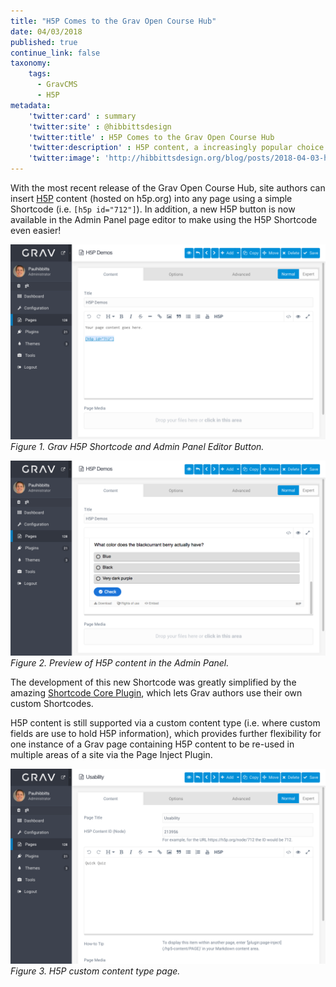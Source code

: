 ```yaml
---
title: "H5P Comes to the Grav Open Course Hub"
date: 04/03/2018
published: true
continue_link: false
taxonomy:
    tags:
      - GravCMS
      - H5P
metadata:
    'twitter:card' : summary
    'twitter:site' : @hibbittsdesign
    'twitter:title' : H5P Comes to the Grav Open Course Hub
    'twitter:description' : H5P content, a increasingly popular choice of educators to create interactive content, comes to Grav.
    'twitter:image': 'http://hibbittsdesign.org/blog/posts/2018-04-03-h5p-comes-to-the-grav-open-course-hub/h5p-shortcode-button.png'
---
```


With the most recent release of the Grav Open Course Hub, site authors can insert [H5P](https://h5p.org) content (hosted on h5p.org) into any page using a simple Shortcode (i.e. `[h5p id="712"]`). In addition, a new H5P button is now available in the Admin Panel page editor to make using the H5P Shortcode even easier!

![Grav H5P Shortcode and Admin Panel Editor Button](h5p-shortcode-button.png)  
_Figure 1. Grav H5P Shortcode and Admin Panel Editor Button._  

![Preview of H5P content in the Admin Panel](h5p-shortcode-preview.png)  
_Figure 2. Preview of H5P content in the Admin Panel._  

The development of this new Shortcode was greatly simplified by the amazing [Shortcode Core Plugin](https://github.com/getgrav/grav-plugin-shortcode-core), which lets Grav authors use their own custom Shortcodes.

H5P content is still supported via a custom content type (i.e. where custom fields are use to hold H5P information), which provides further flexibility for one instance of a Grav page containing H5P content to be re-used in multiple areas of a site via the Page Inject Plugin.

![H5P custom content type page](h5p-custom-content-type.png)  
_Figure 3. H5P custom content type page._  
